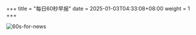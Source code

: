 +++
title = "每日60秒早报"
date = 2025-01-03T04:33:08+08:00
weight = 1
+++

![60s-for-news](/img/zaobao/zaobao.png "由 ALAPI 提供支持")
